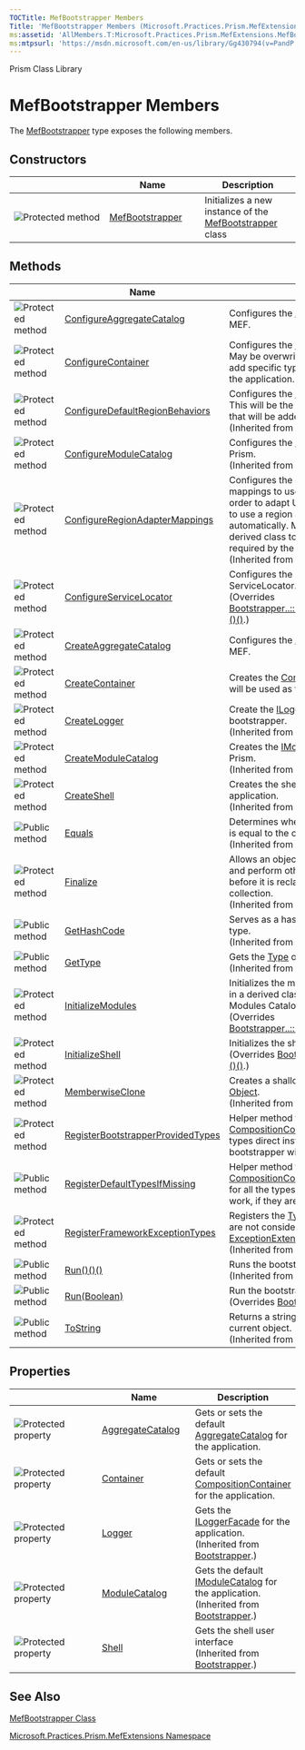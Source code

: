 ```yaml
---
TOCTitle: MefBootstrapper Members
Title: 'MefBootstrapper Members (Microsoft.Practices.Prism.MefExtensions)'
ms:assetid: 'AllMembers.T:Microsoft.Practices.Prism.MefExtensions.MefBootstrapper'
ms:mtpsurl: 'https://msdn.microsoft.com/en-us/library/Gg430794(v=PandP.50)'
---
```


Prism Class Library

MefBootstrapper Members
=======================


The [MefBootstrapper](https://msdn.microsoft.com/t:microsoft.practices.prism.mefextensions.mefbootstrapper) type exposes the following members.

Constructors
------------

<span id="constructorTableToggle"></span>
<table>
<colgroup>
<col width="33%" />
<col width="33%" />
<col width="33%" />
</colgroup>
<thead>
<tr class="header">
<th> </th>
<th>Name</th>
<th>Description</th>
</tr>
</thead>
<tbody>
<tr class="odd">
<td><img src="https://msdn.microsoft.com/en-us/Gg430794.protmethod(en-us,PandP.50).gif" title="Protected method" /></td>
<td><a href="https://msdn.microsoft.com/m:microsoft.practices.prism.mefextensions.mefbootstrapper.">MefBootstrapper</a></td>
<td><div class="summary">
Initializes a new instance of the <a href="https://msdn.microsoft.com/t:microsoft.practices.prism.mefextensions.mefbootstrapper">MefBootstrapper</a> class
</div></td>
</tr>
</tbody>
</table>

Methods
-------

<span id="methodTableToggle"></span>
<table>
<colgroup>
<col width="33%" />
<col width="33%" />
<col width="33%" />
</colgroup>
<thead>
<tr class="header">
<th> </th>
<th>Name</th>
<th>Description</th>
</tr>
</thead>
<tbody>
<tr class="odd">
<td><img src="https://msdn.microsoft.com/en-us/Gg430794.protmethod(en-us,PandP.50).gif" title="Protected method" /></td>
<td><a href="https://msdn.microsoft.com/m:microsoft.practices.prism.mefextensions.mefbootstrapper.configureaggregatecatalog">ConfigureAggregateCatalog</a></td>
<td><div class="summary">
Configures the <a href="https://msdn.microsoft.com/p:microsoft.practices.prism.mefextensions.mefbootstrapper.aggregatecatalog">AggregateCatalog</a> used by MEF.
</div></td>
</tr>
<tr class="even">
<td><img src="https://msdn.microsoft.com/en-us/Gg430794.protmethod(en-us,PandP.50).gif" title="Protected method" /></td>
<td><a href="https://msdn.microsoft.com/m:microsoft.practices.prism.mefextensions.mefbootstrapper.configurecontainer">ConfigureContainer</a></td>
<td><div class="summary">
Configures the <a href="http://msdn2.microsoft.com/en-us/library/dd833553">CompositionContainer</a>. May be overwritten in a derived class to add specific type mappings required by the application.
</div></td>
</tr>
<tr class="odd">
<td><img src="https://msdn.microsoft.com/en-us/Gg430794.protmethod(en-us,PandP.50).gif" title="Protected method" /></td>
<td><a href="https://msdn.microsoft.com/m:microsoft.practices.prism.bootstrapper.configuredefaultregionbehaviors">ConfigureDefaultRegionBehaviors</a></td>
<td><div class="summary">
Configures the <a href="https://msdn.microsoft.com/t:microsoft.practices.prism.regions.iregionbehaviorfactory">IRegionBehaviorFactory</a>. This will be the list of default behaviors that will be added to a region.
</div>
(Inherited from <a href="https://msdn.microsoft.com/t:microsoft.practices.prism.bootstrapper">Bootstrapper</a>.)</td>
</tr>
<tr class="even">
<td><img src="https://msdn.microsoft.com/en-us/Gg430794.protmethod(en-us,PandP.50).gif" title="Protected method" /></td>
<td><a href="https://msdn.microsoft.com/m:microsoft.practices.prism.bootstrapper.configuremodulecatalog">ConfigureModuleCatalog</a></td>
<td><div class="summary">
Configures the <a href="https://msdn.microsoft.com/t:microsoft.practices.prism.modularity.imodulecatalog">IModuleCatalog</a> used by Prism.
</div>
(Inherited from <a href="https://msdn.microsoft.com/t:microsoft.practices.prism.bootstrapper">Bootstrapper</a>.)</td>
</tr>
<tr class="odd">
<td><img src="https://msdn.microsoft.com/en-us/Gg430794.protmethod(en-us,PandP.50).gif" title="Protected method" /></td>
<td><a href="https://msdn.microsoft.com/m:microsoft.practices.prism.bootstrapper.configureregionadaptermappings">ConfigureRegionAdapterMappings</a></td>
<td><div class="summary">
Configures the default region adapter mappings to use in the application, in order to adapt UI controls defined in XAML to use a region and register it automatically. May be overwritten in a derived class to add specific mappings required by the application.
</div>
(Inherited from <a href="https://msdn.microsoft.com/t:microsoft.practices.prism.bootstrapper">Bootstrapper</a>.)</td>
</tr>
<tr class="even">
<td><img src="https://msdn.microsoft.com/en-us/Gg430794.protmethod(en-us,PandP.50).gif" title="Protected method" /></td>
<td><a href="https://msdn.microsoft.com/m:microsoft.practices.prism.mefextensions.mefbootstrapper.configureservicelocator">ConfigureServiceLocator</a></td>
<td><div class="summary">
Configures the LocatorProvider for the ServiceLocator.
</div>
(Overrides <a href="https://msdn.microsoft.com/m:microsoft.practices.prism.bootstrapper.configureservicelocator">Bootstrapper..::.ConfigureServiceLocator()()()</a>.)</td>
</tr>
<tr class="odd">
<td><img src="https://msdn.microsoft.com/en-us/Gg430794.protmethod(en-us,PandP.50).gif" title="Protected method" /></td>
<td><a href="https://msdn.microsoft.com/m:microsoft.practices.prism.mefextensions.mefbootstrapper.createaggregatecatalog">CreateAggregateCatalog</a></td>
<td><div class="summary">
Configures the <a href="https://msdn.microsoft.com/p:microsoft.practices.prism.mefextensions.mefbootstrapper.aggregatecatalog">AggregateCatalog</a> used by MEF.
</div></td>
</tr>
<tr class="even">
<td><img src="https://msdn.microsoft.com/en-us/Gg430794.protmethod(en-us,PandP.50).gif" title="Protected method" /></td>
<td><a href="https://msdn.microsoft.com/m:microsoft.practices.prism.mefextensions.mefbootstrapper.createcontainer">CreateContainer</a></td>
<td><div class="summary">
Creates the <a href="http://msdn2.microsoft.com/en-us/library/dd833553">CompositionContainer</a> that will be used as the default container.
</div></td>
</tr>
<tr class="odd">
<td><img src="https://msdn.microsoft.com/en-us/Gg430794.protmethod(en-us,PandP.50).gif" title="Protected method" /></td>
<td><a href="https://msdn.microsoft.com/m:microsoft.practices.prism.bootstrapper.createlogger">CreateLogger</a></td>
<td><div class="summary">
Create the <a href="https://msdn.microsoft.com/t:microsoft.practices.prism.logging.iloggerfacade">ILoggerFacade</a> used by the bootstrapper.
</div>
(Inherited from <a href="https://msdn.microsoft.com/t:microsoft.practices.prism.bootstrapper">Bootstrapper</a>.)</td>
</tr>
<tr class="even">
<td><img src="https://msdn.microsoft.com/en-us/Gg430794.protmethod(en-us,PandP.50).gif" title="Protected method" /></td>
<td><a href="https://msdn.microsoft.com/m:microsoft.practices.prism.bootstrapper.createmodulecatalog">CreateModuleCatalog</a></td>
<td><div class="summary">
Creates the <a href="https://msdn.microsoft.com/t:microsoft.practices.prism.modularity.imodulecatalog">IModuleCatalog</a> used by Prism.
</div>
(Inherited from <a href="https://msdn.microsoft.com/t:microsoft.practices.prism.bootstrapper">Bootstrapper</a>.)</td>
</tr>
<tr class="odd">
<td><img src="https://msdn.microsoft.com/en-us/Gg430794.protmethod(en-us,PandP.50).gif" title="Protected method" /></td>
<td><a href="https://msdn.microsoft.com/m:microsoft.practices.prism.bootstrapper.createshell">CreateShell</a></td>
<td><div class="summary">
Creates the shell or main window of the application.
</div>
(Inherited from <a href="https://msdn.microsoft.com/t:microsoft.practices.prism.bootstrapper">Bootstrapper</a>.)</td>
</tr>
<tr class="even">
<td><img src="https://msdn.microsoft.com/en-us/Gg430794.pubmethod(en-us,PandP.50).gif" title="Public method" /></td>
<td><a href="http://msdn2.microsoft.com/en-us/library/bsc2ak47">Equals</a></td>
<td><div class="summary">
Determines whether the specified <a href="http://msdn2.microsoft.com/en-us/library/e5kfa45b">Object</a> is equal to the current <a href="http://msdn2.microsoft.com/en-us/library/e5kfa45b">Object</a>.
</div>
(Inherited from <a href="http://msdn2.microsoft.com/en-us/library/e5kfa45b">Object</a>.)</td>
</tr>
<tr class="odd">
<td><img src="https://msdn.microsoft.com/en-us/Gg430794.protmethod(en-us,PandP.50).gif" title="Protected method" /></td>
<td><a href="http://msdn2.microsoft.com/en-us/library/4k87zsw7">Finalize</a></td>
<td><div class="summary">
Allows an object to try to free resources and perform other cleanup operations before it is reclaimed by garbage collection.
</div>
(Inherited from <a href="http://msdn2.microsoft.com/en-us/library/e5kfa45b">Object</a>.)</td>
</tr>
<tr class="even">
<td><img src="https://msdn.microsoft.com/en-us/Gg430794.pubmethod(en-us,PandP.50).gif" title="Public method" /></td>
<td><a href="http://msdn2.microsoft.com/en-us/library/zdee4b3y">GetHashCode</a></td>
<td><div class="summary">
Serves as a hash function for a particular type.
</div>
(Inherited from <a href="http://msdn2.microsoft.com/en-us/library/e5kfa45b">Object</a>.)</td>
</tr>
<tr class="odd">
<td><img src="https://msdn.microsoft.com/en-us/Gg430794.pubmethod(en-us,PandP.50).gif" title="Public method" /></td>
<td><a href="http://msdn2.microsoft.com/en-us/library/dfwy45w9">GetType</a></td>
<td><div class="summary">
Gets the <a href="http://msdn2.microsoft.com/en-us/library/42892f65">Type</a> of the current instance.
</div>
(Inherited from <a href="http://msdn2.microsoft.com/en-us/library/e5kfa45b">Object</a>.)</td>
</tr>
<tr class="even">
<td><img src="https://msdn.microsoft.com/en-us/Gg430794.protmethod(en-us,PandP.50).gif" title="Protected method" /></td>
<td><a href="https://msdn.microsoft.com/m:microsoft.practices.prism.mefextensions.mefbootstrapper.initializemodules">InitializeModules</a></td>
<td><div class="summary">
Initializes the modules. May be overwritten in a derived class to use a custom Modules Catalog
</div>
(Overrides <a href="https://msdn.microsoft.com/m:microsoft.practices.prism.bootstrapper.initializemodules">Bootstrapper..::.InitializeModules()()()</a>.)</td>
</tr>
<tr class="odd">
<td><img src="https://msdn.microsoft.com/en-us/Gg430794.protmethod(en-us,PandP.50).gif" title="Protected method" /></td>
<td><a href="https://msdn.microsoft.com/m:microsoft.practices.prism.mefextensions.mefbootstrapper.initializeshell">InitializeShell</a></td>
<td><div class="summary">
Initializes the shell.
</div>
(Overrides <a href="https://msdn.microsoft.com/m:microsoft.practices.prism.bootstrapper.initializeshell">Bootstrapper..::.InitializeShell()()()</a>.)</td>
</tr>
<tr class="even">
<td><img src="https://msdn.microsoft.com/en-us/Gg430794.protmethod(en-us,PandP.50).gif" title="Protected method" /></td>
<td><a href="http://msdn2.microsoft.com/en-us/library/57ctke0a">MemberwiseClone</a></td>
<td><div class="summary">
Creates a shallow copy of the current <a href="http://msdn2.microsoft.com/en-us/library/e5kfa45b">Object</a>.
</div>
(Inherited from <a href="http://msdn2.microsoft.com/en-us/library/e5kfa45b">Object</a>.)</td>
</tr>
<tr class="odd">
<td><img src="https://msdn.microsoft.com/en-us/Gg430794.protmethod(en-us,PandP.50).gif" title="Protected method" /></td>
<td><a href="https://msdn.microsoft.com/m:microsoft.practices.prism.mefextensions.mefbootstrapper.registerbootstrapperprovidedtypes">RegisterBootstrapperProvidedTypes</a></td>
<td><div class="summary">
Helper method for configuring the <a href="http://msdn2.microsoft.com/en-us/library/dd833553">CompositionContainer</a>. Registers all the types direct instantiated by the bootstrapper with the container.
</div></td>
</tr>
<tr class="even">
<td><img src="https://msdn.microsoft.com/en-us/Gg430794.pubmethod(en-us,PandP.50).gif" title="Public method" /></td>
<td><a href="https://msdn.microsoft.com/m:microsoft.practices.prism.mefextensions.mefbootstrapper.registerdefaulttypesifmissing">RegisterDefaultTypesIfMissing</a></td>
<td><div class="summary">
Helper method for configuring the <a href="http://msdn2.microsoft.com/en-us/library/dd833553">CompositionContainer</a>. Registers defaults for all the types necessary for Prism to work, if they are not already registered.
</div></td>
</tr>
<tr class="odd">
<td><img src="https://msdn.microsoft.com/en-us/Gg430794.protmethod(en-us,PandP.50).gif" title="Protected method" /></td>
<td><a href="https://msdn.microsoft.com/m:microsoft.practices.prism.bootstrapper.registerframeworkexceptiontypes">RegisterFrameworkExceptionTypes</a></td>
<td><div class="summary">
Registers the <a href="http://msdn2.microsoft.com/en-us/library/42892f65">Type</a>s of the Exceptions that are not considered root exceptions by the <a href="https://msdn.microsoft.com/t:microsoft.practices.prism.exceptionextensions">ExceptionExtensions</a>.
</div>
(Inherited from <a href="https://msdn.microsoft.com/t:microsoft.practices.prism.bootstrapper">Bootstrapper</a>.)</td>
</tr>
<tr class="even">
<td><img src="https://msdn.microsoft.com/en-us/Gg430794.pubmethod(en-us,PandP.50).gif" title="Public method" /></td>
<td><a href="https://msdn.microsoft.com/m:microsoft.practices.prism.bootstrapper.run">Run()()()</a></td>
<td><div class="summary">
Runs the bootstrapper process.
</div>
(Inherited from <a href="https://msdn.microsoft.com/t:microsoft.practices.prism.bootstrapper">Bootstrapper</a>.)</td>
</tr>
<tr class="odd">
<td><img src="https://msdn.microsoft.com/en-us/Gg430794.pubmethod(en-us,PandP.50).gif" title="Public method" /></td>
<td><a href="https://msdn.microsoft.com/m:microsoft.practices.prism.mefextensions.mefbootstrapper.run(system.boolean)">Run(Boolean)</a></td>
<td><div class="summary">
Run the bootstrapper process.
</div>
(Overrides <a href="https://msdn.microsoft.com/m:microsoft.practices.prism.bootstrapper.run(system.boolean)">Bootstrapper..::.Run(Boolean)</a>.)</td>
</tr>
<tr class="even">
<td><img src="https://msdn.microsoft.com/en-us/Gg430794.pubmethod(en-us,PandP.50).gif" title="Public method" /></td>
<td><a href="http://msdn2.microsoft.com/en-us/library/7bxwbwt2">ToString</a></td>
<td><div class="summary">
Returns a string that represents the current object.
</div>
(Inherited from <a href="http://msdn2.microsoft.com/en-us/library/e5kfa45b">Object</a>.)</td>
</tr>
</tbody>
</table>

Properties
----------

<span id="propertyTableToggle"></span>
<table>
<colgroup>
<col width="33%" />
<col width="33%" />
<col width="33%" />
</colgroup>
<thead>
<tr class="header">
<th> </th>
<th>Name</th>
<th>Description</th>
</tr>
</thead>
<tbody>
<tr class="odd">
<td><img src="https://msdn.microsoft.com/en-us/Gg430794.protproperty(en-us,PandP.50).gif" title="Protected property" /></td>
<td><a href="https://msdn.microsoft.com/p:microsoft.practices.prism.mefextensions.mefbootstrapper.aggregatecatalog">AggregateCatalog</a></td>
<td><div class="summary">
Gets or sets the default <a href="https://msdn.microsoft.com/p:microsoft.practices.prism.mefextensions.mefbootstrapper.aggregatecatalog">AggregateCatalog</a> for the application.
</div></td>
</tr>
<tr class="even">
<td><img src="https://msdn.microsoft.com/en-us/Gg430794.protproperty(en-us,PandP.50).gif" title="Protected property" /></td>
<td><a href="https://msdn.microsoft.com/p:microsoft.practices.prism.mefextensions.mefbootstrapper.container">Container</a></td>
<td><div class="summary">
Gets or sets the default <a href="http://msdn2.microsoft.com/en-us/library/dd833553">CompositionContainer</a> for the application.
</div></td>
</tr>
<tr class="odd">
<td><img src="https://msdn.microsoft.com/en-us/Gg430794.protproperty(en-us,PandP.50).gif" title="Protected property" /></td>
<td><a href="https://msdn.microsoft.com/p:microsoft.practices.prism.bootstrapper.logger">Logger</a></td>
<td><div class="summary">
Gets the <a href="https://msdn.microsoft.com/t:microsoft.practices.prism.logging.iloggerfacade">ILoggerFacade</a> for the application.
</div>
(Inherited from <a href="https://msdn.microsoft.com/t:microsoft.practices.prism.bootstrapper">Bootstrapper</a>.)</td>
</tr>
<tr class="even">
<td><img src="https://msdn.microsoft.com/en-us/Gg430794.protproperty(en-us,PandP.50).gif" title="Protected property" /></td>
<td><a href="https://msdn.microsoft.com/p:microsoft.practices.prism.bootstrapper.modulecatalog">ModuleCatalog</a></td>
<td><div class="summary">
Gets the default <a href="https://msdn.microsoft.com/t:microsoft.practices.prism.modularity.imodulecatalog">IModuleCatalog</a> for the application.
</div>
(Inherited from <a href="https://msdn.microsoft.com/t:microsoft.practices.prism.bootstrapper">Bootstrapper</a>.)</td>
</tr>
<tr class="odd">
<td><img src="https://msdn.microsoft.com/en-us/Gg430794.protproperty(en-us,PandP.50).gif" title="Protected property" /></td>
<td><a href="https://msdn.microsoft.com/p:microsoft.practices.prism.bootstrapper.shell">Shell</a></td>
<td><div class="summary">
Gets the shell user interface
</div>
(Inherited from <a href="https://msdn.microsoft.com/t:microsoft.practices.prism.bootstrapper">Bootstrapper</a>.)</td>
</tr>
</tbody>
</table>

See Also
--------

<span id="seeAlsoToggle"></span>
[MefBootstrapper Class](https://msdn.microsoft.com/t:microsoft.practices.prism.mefextensions.mefbootstrapper)

[Microsoft.Practices.Prism.MefExtensions Namespace](https://msdn.microsoft.com/n:microsoft.practices.prism.mefextensions)
